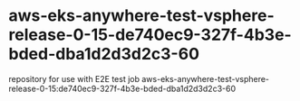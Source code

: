 # aws-eks-anywhere-test-vsphere-release-0-15-de740ec9-327f-4b3e-bded-dba1d2d3d2c3-60
repository for use with E2E test job aws-eks-anywhere-test-vsphere-release-0-15:de740ec9-327f-4b3e-bded-dba1d2d3d2c3-60
